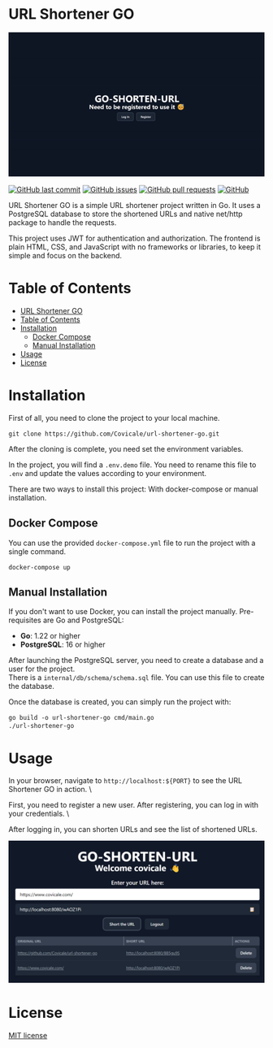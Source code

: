 # URL Shortener GO

![Demo Preview](images/quick-demo.gif)

[![GitHub last commit](https://img.shields.io/github/last-commit/covicale/url-shortener-go)](https://img.shields.io/github/last-commit/covicale/url-shortener-go)
[![GitHub issues](https://img.shields.io/github/issues-raw/covicale/url-shortener-go)](https://img.shields.io/github/issues-raw/covicale/url-shortener-go)
[![GitHub pull requests](https://img.shields.io/github/issues-pr/covicale/url-shortener-go)](https://img.shields.io/github/issues-pr/covicale/url-shortener-go)
[![GitHub](https://img.shields.io/github/license/covicale/url-shortener-go)](https://img.shields.io/github/license/covicale/url-shortener-go)

URL Shortener GO is a simple URL shortener project written in Go. It uses a PostgreSQL database to store the shortened URLs and native net/http package to handle the requests.

This project uses JWT for authentication and authorization. The frontend is plain HTML, CSS, and JavaScript with no frameworks or libraries, to keep it simple and focus on the backend.

# Table of Contents

- [URL Shortener GO](#url-shortener-go)
- [Table of Contents](#table-of-contents)
- [Installation](#installation)
  - [Docker Compose](#docker-compose)
  - [Manual Installation](#manual-installation)
- [Usage](#usage)
- [License](#license)

# Installation

First of all, you need to clone the project to your local machine.

```shell
git clone https://github.com/Covicale/url-shortener-go.git
```

After the cloning is complete, you need set the environment variables.

In the project, you will find a `.env.demo` file. You need to rename this file to `.env` and update the values according to your environment.

There are two ways to install this project: With docker-compose or manual installation.

## Docker Compose

You can use the provided `docker-compose.yml` file to run the project with a single command.

```shell
docker-compose up
```

## Manual Installation

If you don't want to use Docker, you can install the project manually. Pre-requisites are Go and PostgreSQL:

- **Go**: 1.22 or higher
- **PostgreSQL**: 16 or higher

After launching the PostgreSQL server, you need to create a database and a user for the project. \
There is a `internal/db/schema/schema.sql` file. You can use this file to create the database.

Once the database is created, you can simply run the project with:

```shell
go build -o url-shortener-go cmd/main.go
./url-shortener-go
```

# Usage

In your browser, navigate to `http://localhost:${PORT}` to see the URL Shortener GO in action. \

First, you need to register a new user. After registering, you can log in with your credentials. \

After logging in, you can shorten URLs and see the list of shortened URLs.

![URL Shortener GO](images/usage.png)

# License

[MIT license](./LICENSE)
